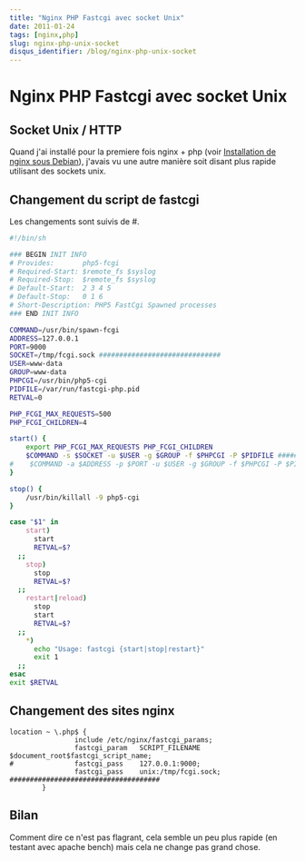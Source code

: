 ```yaml
---
title: "Nginx PHP Fastcgi avec socket Unix"
date: 2011-01-24
tags: [nginx,php]
slug: nginx-php-unix-socket
disqus_identifier: /blog/nginx-php-unix-socket
---
```

# Nginx PHP Fastcgi avec socket Unix

## Socket Unix / HTTP
Quand j'ai installé pour la premiere fois nginx + php (voir [Installation de nginx sous Debian](/blog/nginx-php-install)), j'avais vu une autre manière soit disant plus rapide utilisant des sockets unix.

## Changement du script de fastcgi

Les changements sont suivis de #.

```bash
#!/bin/sh

### BEGIN INIT INFO
# Provides:       php5-fcgi
# Required-Start: $remote_fs $syslog
# Required-Stop:  $remote_fs $syslog
# Default-Start:  2 3 4 5
# Default-Stop:   0 1 6
# Short-Description: PHP5 FastCgi Spawned processes
### END INIT INFO

COMMAND=/usr/bin/spawn-fcgi
ADDRESS=127.0.0.1
PORT=9000
SOCKET=/tmp/fcgi.sock ##############################
USER=www-data
GROUP=www-data
PHPCGI=/usr/bin/php5-cgi
PIDFILE=/var/run/fastcgi-php.pid
RETVAL=0

PHP_FCGI_MAX_REQUESTS=500
PHP_FCGI_CHILDREN=4

start() {
    export PHP_FCGI_MAX_REQUESTS PHP_FCGI_CHILDREN
    $COMMAND -s $SOCKET -u $USER -g $GROUP -f $PHPCGI -P $PIDFILE ###############################
#    $COMMAND -a $ADDRESS -p $PORT -u $USER -g $GROUP -f $PHPCGI -P $PIDFILE
}

stop() {
    /usr/bin/killall -9 php5-cgi
}

case "$1" in
    start)
      start
      RETVAL=$?
  ;;
    stop)
      stop
      RETVAL=$?
  ;;
    restart|reload)
      stop
      start
      RETVAL=$?
  ;;
    *)
      echo "Usage: fastcgi {start|stop|restart}"
      exit 1
  ;;
esac
exit $RETVAL
```

## Changement des sites nginx

```
location ~ \.php$ {
                include /etc/nginx/fastcgi_params;
                fastcgi_param   SCRIPT_FILENAME  $document_root$fastcgi_script_name;
#               fastcgi_pass    127.0.0.1:9000;
                fastcgi_pass    unix:/tmp/fcgi.sock; #####################################
        }
```

## Bilan

Comment dire ce n'est pas flagrant, cela semble un peu plus rapide (en testant avec apache bench) mais cela ne change pas grand chose.





